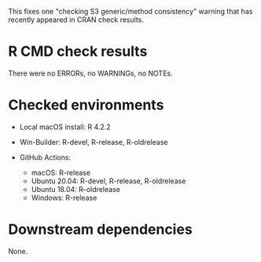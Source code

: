 This fixes one "checking S3 generic/method consistency" warning that has
recently appeared in CRAN check results.

# R CMD check results

There were no ERRORs, no WARNINGs, no NOTEs.

# Checked environments

* Local macOS install: R 4.2.2

* Win-Builder: R-devel, R-release, R-oldrelease

* GitHub Actions:
  * macOS: R-release
  * Ubuntu 20.04: R-devel, R-release, R-oldrelease
  * Ubuntu 18.04: R-oldrelease
  * Windows: R-release

# Downstream dependencies

None.
